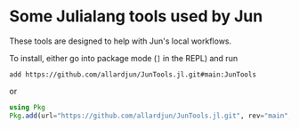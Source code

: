 # Some Julialang tools used by Jun

These tools are designed to help with Jun's local workflows.

To install, either go into package mode (`]` in the REPL) and run 

```
add https://github.com/allardjun/JunTools.jl.git#main:JunTools
``` 

or

```julia
using Pkg
Pkg.add(url="https://github.com/allardjun/JunTools.jl.git", rev="main", subdir="JunTools")
```

